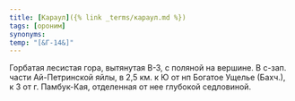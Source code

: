 ```yaml
---
title: [Караул]({% link _terms/караул.md %})
tags: [ороним]
synonyms:
temp: "[&Г-14&]"
---
```


Горбатая лесистая гора, вытянутая В-З, с поляной на вершине. В с-зап. части
Ай-Петринской яйлы, в 2,5 км. к Ю от нп Богатое Ущелье (Бахч.), к З от г.
Памбук-Кая, отделенная от нее глубокой седловиной.
